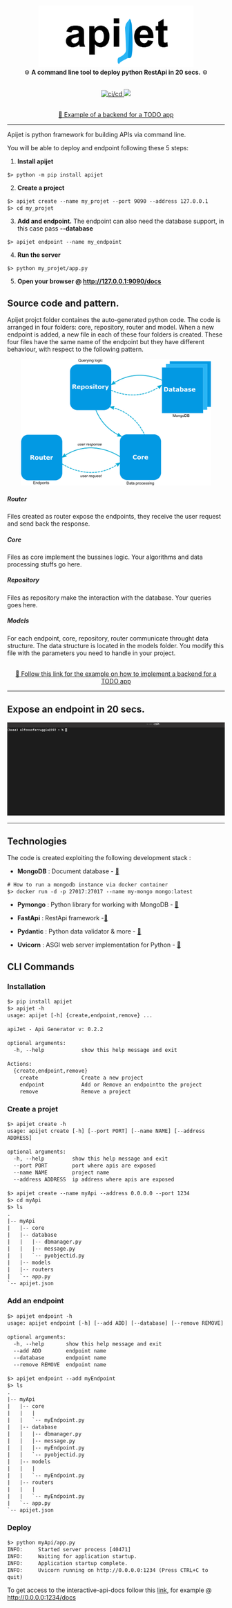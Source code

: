 <div align="center">
  <img src="apijet.png" width="360" />
</div>

<div align="center">
  ⚙ <strong>A command line tool to deploy python RestApi in 20 secs.</strong> ⚙
</div>
<br/>

<p align="center">
  
  <a target="_blank" rel="noopener noreferrer" href="https://github.com/Arfius/apijet/actions/workflows/apijet.yml/badge.svg">
    <img src="https://github.com/Arfius/apijet/actions/workflows/apijet.yml/badge.svg" alt="ci/cd" style="max-width: 100%;"/>
  </a>

  <a target="_blank"  href="https://twitter.com/alfarruggia">
    <img src="https://img.shields.io/twitter/follow/alfarruggia"/>
  </a>
</p>

<p align="center">
  <br/>
  <a style="{text-decoration: none;} " target="_blank"  href="https://medium.com/p/de089348c498"> 🔗 Example of a backend for a TODO app </a>
</p>

---

Apijet is python framework for building APIs via command line.

You will be able to deploy and endpoint following these 5 steps:

1. **Install apijet**
```
$> python -m pip install apijet
```
2. **Create a project**
```
$> apijet create --name my_projet --port 9090 --address 127.0.0.1
$> cd my_projet
```
3. **Add and endpoint.**
The endpoint can also need the database support, in this case pass **--database**
```
$> apijet endpoint --name my_endpoint
```
4. **Run the server**
```
$> python my_projet/app.py
```
5. **Open your browser @ http://127.0.0.1:9090/docs**



## Source code and pattern.

Apijet projct folder containes the auto-generated python code. The code is arranged in four folders: core, repository, router and model. When a new endpoint is added, a new file in each of these four folders is created. These four files have the same name of the endpoint but they have different behaviour, with respect to the following pattern.

<div align="center">
  <img src="pattern.png" width="440" />
</div>

##### Router 
Files created as router expose the endpoints, they receive the user request and send back the response.

##### Core
Files as core implement the bussines logic. Your algorithms and data processing stuffs go here.

##### Repository
Files as repository make the interaction with the database. Your queries goes here.

##### Models
For each endpoint, core, repository, router communicate throught data structure. The data structure is located in the models folder. You modify this file with the parameters you need to handle in your project.

 <p align="center">
 <br/>
   <a style="{text-decoration: none;} " target="_blank"  href="https://medium.com/p/de089348c498"> 🔗 Follow this link for the example on how to implement  a backend for a TODO app </a>
</p>

---
## Expose an endpoint in 20 secs.

![Alt Text](example.gif)

---
## Technologies

The code is created exploiting  the following development stack :

- **MongoDB** : Document database - [🔗](https://www.mongodb.com/)

```
# How to run a mongodb instance via docker container
$> docker run -d -p 27017:27017 --name my-mongo mongo:latest

``` 

- **Pymongo** : Python library for working with MongoDB - [🔗](https://pymongo.readthedocs.io/en/stable/)

- **FastApi** : RestApi framework -[🔗](https://fastapi.tiangolo.com/)

- **Pydantic** : Python data validator & more - [🔗](https://pydantic-docs.helpmanual.io/)

- **Uvicorn** : ASGI web server implementation for Python - [🔗](https://www.uvicorn.org/)

## CLI Commands


### Installation
```
$> pip install apijet 
$> apijet -h
usage: apijet [-h] {create,endpoint,remove} ...

apiJet - Api Generator v: 0.2.2

optional arguments:
  -h, --help            show this help message and exit

Actions:
  {create,endpoint,remove}
    create              Create a new project
    endpoint            Add or Remove an endpointto the project
    remove              Remove a project
```

### Create a projet
```
$> apijet create -h
usage: apijet create [-h] [--port PORT] [--name NAME] [--address ADDRESS]

optional arguments:
  -h, --help         show this help message and exit
  --port PORT        port where apis are exposed
  --name NAME        project name
  --address ADDRESS  ip address where apis are exposed

$> apijet create --name myApi --address 0.0.0.0 --port 1234
$> cd myApi
$> ls 
.
|-- myApi
|   |-- core
|   |-- database
|   |   |-- dbmanager.py
|   |   |-- message.py
|   |   `-- pyobjectid.py
|   |-- models
|   |-- routers
|   `-- app.py
`-- apijet.json
```

### Add an endpoint
```
$> apijet endpoint -h
usage: apijet endpoint [-h] [--add ADD] [--database] [--remove REMOVE]

optional arguments:
  -h, --help       show this help message and exit
  --add ADD        endpoint name
  --database       endpoint name
  --remove REMOVE  endpoint name
  
$> apijet endpoint --add myEndpoint
$> ls 
.
|-- myApi
|   |-- core
|   |   |
|   |   `-- myEndpoint.py
|   |-- database
|   |   |-- dbmanager.py
|   |   |-- message.py
|   |   |-- myEndpoint.py
|   |   `-- pyobjectid.py
|   |-- models
|   |   |
|   |   `-- myEndpoint.py
|   |-- routers
|   |   |
|   |   `-- myEndpoint.py
|   `-- app.py
`-- apijet.json
```
### Deploy

```
$> python myApi/app.py
INFO:     Started server process [40471]
INFO:     Waiting for application startup.
INFO:     Application startup complete.
INFO:     Uvicorn running on http://0.0.0.0:1234 (Press CTRL+C to quit)
```
To get access to the interactive-api-docs follow this [link](https://fastapi.tiangolo.com/#interactive-api-docs), for example @ http://0.0.0.0:1234/docs